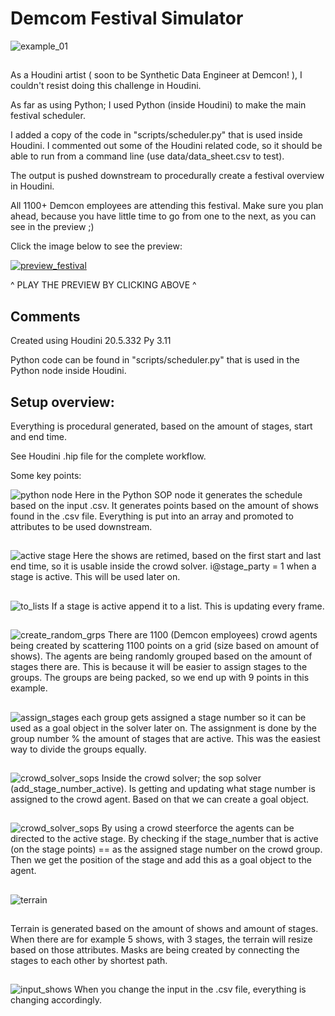 # Demcom Festival Simulator

![example_01](img/overview_example_01.png)


##

As a Houdini artist ( soon to be Synthetic Data Engineer at Demcon! ), I couldn't resist doing this challenge in Houdini.

As far as using Python; I used Python (inside Houdini) to make the main festival scheduler.

I added a copy of the code in "scripts/scheduler.py" that is used inside Houdini. I commented out some of the Houdini related code, so it should be able to run from a command line (use data/data_sheet.csv to test).

The output is pushed downstream to procedurally create a festival overview in Houdini.

All 1100+ Demcon employees are attending this festival. Make sure you plan ahead, because you have little time to go from one to the next, as you can see in the preview ;)

Click the image below to see the preview:

[![preview_festival](img/play_preview.png)]( https://drive.google.com/file/d/1wzf1vK6FQn2MKWZ9W07eOYgYbjpq0Thf/view?usp=sharing )

^ PLAY THE PREVIEW BY CLICKING ABOVE ^

## Comments


Created using Houdini 20.5.332 Py 3.11

Python code can be found in "scripts/scheduler.py" that is used in the Python node inside Houdini.  



## Setup overview:


Everything is procedural generated, based on the amount of stages, start and end time.

See Houdini .hip file for the complete workflow.

Some key points:


![python node](img/hou_step_01_gen_schedule.png)
Here in the Python SOP node it generates the schedule based on the input .csv.
It generates points based on the amount of shows found in the .csv file. Everything is put into an array and promoted to attributes to be used downstream.

##




![active stage](img/retime_and_active_stage.png)
Here the shows are retimed, based on the first start and last end time, so it is usable inside the crowd solver.
i@stage_party = 1 when a stage is active. This will be used later on.

##




![to_lists](img/active_stages_to_list.png)
If a stage is active append it to a list. This is updating every frame.

##



![create_random_grps](img/create_groups_based_on_stages.png)
There are 1100 (Demcon employees) crowd agents being created by scattering 1100 points on a grid (size based on amount of shows). The agents are being randomly grouped based on the amount of stages there are. This is because it will be easier to assign stages to the groups. The groups are being packed, so we end up with 9 points in this example.

##






![assign_stages](img/assign_groups_to_active_stage.png)
each group gets assigned a stage number so it can be used as a goal object in the solver later on. The assignment is done by the group number % the amount of stages that are active. This was the easiest way to divide the groups equally.

##





![crowd_solver_sops](img/crowd_solver_sop_solver.png)
Inside the crowd solver; the sop solver (add_stage_number_active). Is getting and updating what stage number is assigned to the crowd agent. Based on that we can create a goal object.

##



![crowd_solver_sops](img/goal_pos_crowd.png)
By using a crowd steerforce the agents can be directed to the active stage.
By checking if the stage_number that is active (on the stage points) == as the assigned stage number on the crowd group. Then we get the position of the stage and add this as a goal object to the agent.

##




![terrain](img/terrain_steps.gif)
##
Terrain is generated based on the amount of shows and amount of stages.
When there are for example 5 shows, with 3 stages, the terrain will resize based on those attributes. Masks are being created by connecting the stages to each other by shortest path.


##



![input_shows](img/input_less_shows.png)
When you change the input in the .csv file, everything is changing accordingly.

##